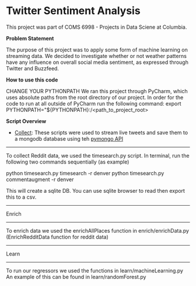 # Twitter Sentiment Analysis

This project was part of COMS 6998 - Projects in Data Sciene at Columbia.

**Problem Statement**

The purpose of this project was to apply some form of machine learning on streaming data. We decided to investigate whether or not weather patterns have any influence on overall social media sentiment, as expressed through Twitter and Buzzfeed.

**How to use this code**

CHANGE YOUR PYTHONPATH
We ran this project through PyCharm, which uses absolute paths from the root directory of our project.
In order for the code to run at all outside of PyCharm run the following command:
export PYTHONPATH="${PYTHONPATH}:/<path_to_project_root>

**Script Overview**

- [Collect](https://github.com/pitkauff/Meteorological-Sentiment-Analysis-2017/tree/master/scripts/collect): These scripts were used to stream live tweets and save them to a mongodb database using teh [pymongo API](https://api.mongodb.com/python/current/)

    

____________

To collect Reddit data, we used the timesearch.py script.
In terminal, run the following two commands sequentially (as example)

python timesearch.py timesearch -r denver
python timesearch.py commentaugment -r denver

This will create a sqlite DB. You can use sqlite browser to read then export this to a csv.

___________
Enrich
___________

To enrich data we used the enrichAllPlaces function in enrich/enrichData.py
(EnrichRedditData function for reddit data)

___________
Learn
___________

To run our regressors we used the functions in learn/machineLearning.py
An example of this can be found in learn/randomForest.py
